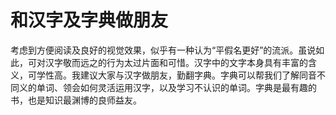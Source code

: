 # 和汉字及字典做朋友

考虑到方便阅读及良好的视觉效果，似乎有一种认为“平假名更好”的流派。虽说如此，可对汉字敬而远之的行为太过片面和可惜。汉字中的文字本身具有丰富的含义，可学性高。我建议大家与汉字做朋友，勤翻字典。字典可以帮我们了解同音不同义的单词、领会如何灵活运用汉字，以及学习不认识的单词。字典是最有趣的书，也是知识最渊博的良师益友。